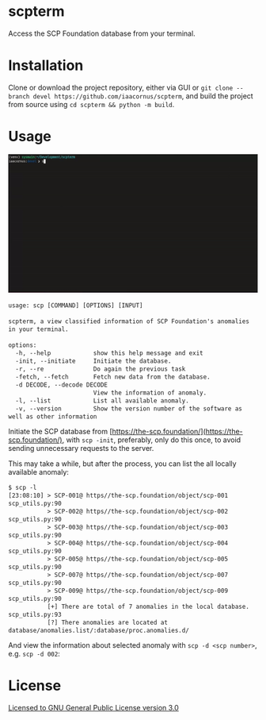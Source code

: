 # scpterm

Access the SCP Foundation database from your terminal.

# Installation

Clone or download the project repository, either via GUI or `git clone --branch devel https://github.com/iaacornus/scpterm`, and build the project from source using `cd scpterm && python -m build`.

# Usage

[![sample_1](samples/sample_1.gif)](samples/sample_1.gif)

```
usage: scp [COMMAND] [OPTIONS] [INPUT]

scpterm, a view classified information of SCP Foundation's anomalies in your terminal.

options:
  -h, --help            show this help message and exit
  -init, --initiate     Initiate the database.
  -r, --re              Do again the previous task
  -fetch, --fetch       Fetch new data from the database.
  -d DECODE, --decode DECODE
                        View the information of anomaly.
  -l, --list            List all available anomaly.
  -v, --version         Show the version number of the software as well as other information
```

Initiate the SCP database from [https://the-scp.foundation/](https://the-scp.foundation/), with `scp -init`, preferably, only do this once, to avoid sending unnecessary requests to the server.

This may take a while, but after the process, you can list the all locally available anomaly:

```
$ scp -l
[23:08:10] > SCP-001@ https//the-scp.foundation/object/scp-001                                                          scp_utils.py:90
           > SCP-002@ https//the-scp.foundation/object/scp-002                                                          scp_utils.py:90
           > SCP-003@ https//the-scp.foundation/object/scp-003                                                          scp_utils.py:90
           > SCP-004@ https//the-scp.foundation/object/scp-004                                                          scp_utils.py:90
           > SCP-005@ https//the-scp.foundation/object/scp-005                                                          scp_utils.py:90
           > SCP-007@ https//the-scp.foundation/object/scp-007                                                          scp_utils.py:90
           > SCP-009@ https//the-scp.foundation/object/scp-009                                                          scp_utils.py:90
           [+] There are total of 7 anomalies in the local database.                                                    scp_utils.py:93
           [?] There anomalies are located at database/anomalies.list/:database/proc.anomalies.d/

```

And view the information about selected anomaly with `scp -d <scp number>`, e.g. `scp -d 002`:

# License

[Licensed to GNU General Public License version 3.0](LICENSE)
